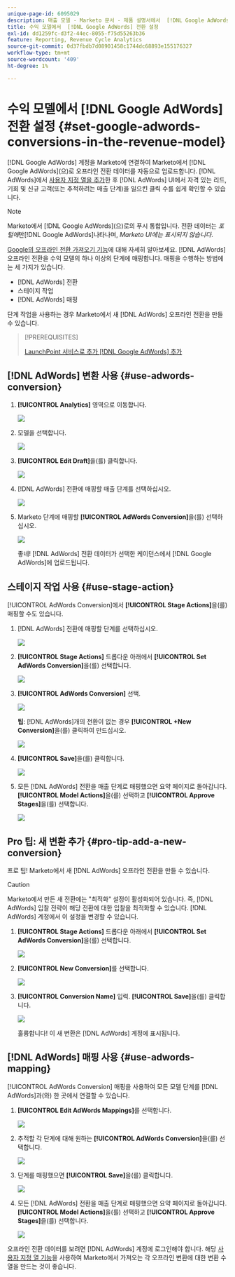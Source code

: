 ```yaml
---
unique-page-id: 6095029
description: 매출 모델 - Marketo 문서 - 제품 설명서에서  [!DNL Google AdWords] 전환 설정
title: 수익 모델에서  [!DNL Google AdWords] 전환 설정
exl-id: dd1259fc-d3f2-44ec-8055-f75d55263b36
feature: Reporting, Revenue Cycle Analytics
source-git-commit: 0d37fbdb7d08901458c1744dc68893e155176327
workflow-type: tm+mt
source-wordcount: '409'
ht-degree: 1%

---
```


# 수익 모델에서 [!DNL Google AdWords] 전환 설정 {#set-google-adwords-conversions-in-the-revenue-model}

[!DNL Google AdWords] 계정을 Marketo에 연결하여 Marketo에서 [!DNL Google AdWords]&#x200B;(으)로 오프라인 전환 데이터를 자동으로 업로드합니다. [!DNL AdWords]에서 [사용자 지정 열을 추가](https://support.google.com/adwords/answer/3073556)한 후 [!DNL AdWords] UI에서 자격 있는 리드, 기회 및 신규 고객(또는 추적하려는 매출 단계)을 일으킨 클릭 수를 쉽게 확인할 수 있습니다.

>[!NOTE]
>
>Marketo에서 [!DNL Google AdWords]&#x200B;(으)로의 푸시 통합입니다. 전환 데이터는 _포털에_&#x200B;만[!DNL Google AdWords]나타나며, _Marketo UI에는 표시되지 않습니다_.

[Google의 오프라인 전환 가져오기 기능](https://support.google.com/adwords/answer/2998031?hl=en)에 대해 자세히 알아보세요. [!DNL AdWords] 오프라인 전환을 수익 모델의 하나 이상의 단계에 매핑합니다. 매핑을 수행하는 방법에는 세 가지가 있습니다.

* [!DNL AdWords] 전환
* 스테이지 작업
* [!DNL AdWords] 매핑

단계 작업을 사용하는 경우 Marketo에서 새 [!DNL AdWords] 오프라인 전환을 만들 수 있습니다.

>[!PREREQUISITES]
>
>[LaunchPoint 서비스로 추가 [!DNL Google AdWords] 추가](/help/marketo/product-docs/administration/additional-integrations/add-google-adwords-as-a-launchpoint-service.md)

## [!DNL AdWords] 변환 사용 {#use-adwords-conversion}

1. **[!UICONTROL Analytics]** 영역으로 이동합니다.

   ![](assets/image2015-2-23-18-3a9-3a34.png)

1. 모델을 선택합니다.

   ![](assets/image2015-2-23-18-3a3-3a12.png)

1. **[!UICONTROL Edit Draft]**&#x200B;을(를) 클릭합니다.

   ![](assets/image2015-3-10-15-3a3-3a20.png)

1. [!DNL AdWords] 전환에 매핑할 매출 단계를 선택하십시오.

   ![](assets/image2015-2-26-16-3a40-3a2.png)

1. Marketo 단계에 매핑할 **[!UICONTROL AdWords Conversion]**&#x200B;을(를) 선택하십시오.

   ![](assets/image2015-2-26-16-3a46-3a15.png)

   좋네! [!DNL AdWords] 전환 데이터가 선택한 케이던스에서 [!DNL Google AdWords]에 업로드됩니다.

## 스테이지 작업 사용 {#use-stage-action}

[!UICONTROL AdWords Conversion]에서 **[!UICONTROL Stage Actions]**&#x200B;을(를) 매핑할 수도 있습니다.

1. [!DNL AdWords] 전환에 매핑할 단계를 선택하십시오.

   ![](assets/image2015-2-26-16-3a40-3a2.png)

1. **[!UICONTROL Stage Actions]** 드롭다운 아래에서 **[!UICONTROL Set AdWords Conversion]**&#x200B;을(를) 선택합니다.

   ![](assets/image2015-2-26-16-3a52-3a24.png)

1. **[!UICONTROL AdWords Conversion]** 선택.

   ![](assets/image2015-2-26-16-3a54-3a47.png)

   **팁**: [!DNL AdWords]개의 전환이 없는 경우 **[!UICONTROL +New Conversion]**&#x200B;을(를) 클릭하여 만드십시오.

   ![](assets/image2015-2-26-21-3a22-3a10.png)

1. **[!UICONTROL Save]**&#x200B;을(를) 클릭합니다.

   ![](assets/image2015-2-26-16-3a56-3a2.png)

1. 모든 [!DNL AdWords] 전환을 매출 단계로 매핑했으면 요약 페이지로 돌아갑니다. **[!UICONTROL Model Actions]**&#x200B;을(를) 선택하고 **[!UICONTROL Approve Stages]**&#x200B;을(를) 선택합니다.

   ![](assets/image2015-2-27-12-3a20-3a20.png)

## Pro 팁: 새 변환 추가 {#pro-tip-add-a-new-conversion}

프로 팁! Marketo에서 새 [!DNL AdWords] 오프라인 전환을 만들 수 있습니다.

>[!CAUTION]
>
>Marketo에서 만든 새 전환에는 &quot;최적화&quot; 설정이 활성화되어 있습니다. 즉, [!DNL AdWords] 입찰 전략이 해당 전환에 대한 입찰을 최적화할 수 있습니다. [!DNL AdWords] 계정에서 이 설정을 변경할 수 있습니다.

1. **[!UICONTROL Stage Actions]** 드롭다운 아래에서 **[!UICONTROL Set AdWords Conversion]**&#x200B;을(를) 선택합니다.

   ![](assets/image2015-2-26-16-3a52-3a24.png)

1. **[!UICONTROL New Conversion]**&#x200B;를 선택합니다.

   ![](assets/image2015-2-26-21-3a22-3a10.png)

1. **[!UICONTROL Conversion Name]** 입력. **[!UICONTROL Save]**&#x200B;을(를) 클릭합니다.

   ![](assets/image2015-2-26-21-3a24-3a7.png)

   훌륭합니다! 이 새 변환은 [!DNL AdWords] 계정에 표시됩니다.

## [!DNL AdWords] 매핑 사용 {#use-adwords-mapping}

[!UICONTROL AdWords Conversion] 매핑을 사용하여 모든 모델 단계를 [!DNL AdWords]과(와) 한 곳에서 연결할 수 있습니다.

1. **[!UICONTROL Edit AdWords Mappings]**&#x200B;를 선택합니다.

   ![](assets/image2015-2-26-17-3a3-3a29.png)

1. 추적할 각 단계에 대해 원하는 **[!UICONTROL AdWords Conversion]**&#x200B;을(를) 선택합니다.

   ![](assets/image2015-2-26-17-3a6-3a15.png)

1. 단계를 매핑했으면 **[!UICONTROL Save]**&#x200B;을(를) 클릭합니다.

   ![](assets/image2015-2-26-17-3a7-3a48.png)

1. 모든 [!DNL AdWords] 전환을 매출 단계로 매핑했으면 요약 페이지로 돌아갑니다. **[!UICONTROL Model Actions]**&#x200B;을(를) 선택하고 **[!UICONTROL Approve Stages]**&#x200B;을(를) 선택합니다.

   ![](assets/image2015-2-27-12-3a20-3a20.png)

오프라인 전환 데이터를 보려면 [!DNL AdWords] 계정에 로그인해야 합니다. 해당 [사용자 지정 열 기능](https://support.google.com/adwords/answer/3073556)을 사용하여 Marketo에서 가져오는 각 오프라인 변환에 대한 변환 수 열을 만드는 것이 좋습니다.
